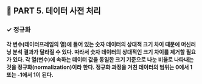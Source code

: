 <h2>📌 PART 5. 데이터 사전 처리</h2>
<h3>✓ 정규화</h3>

**각 변수(데이터프레임의 열)에 들어 있는 숫자 데이터의 상대적 크기 차이 때문에 머신러닝 분석 결과가 달라질 수 있다. 따라서 숫자 데이터의 상대적인 크기 차이를 제거할 필요가 있다. 각 열(변수)에 속하는 데이터 값을 동일한 크기 기준으로 나눈 비율로 나타내는 것을 정규화(normalization)이라 한다. 정규화 과정을 거친 데이터의 범위는 0에서 1 또는 -1에서 1이 된다.** 

